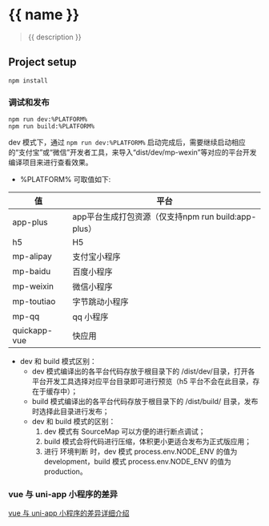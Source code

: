 # {{ name }}
> {{ description }}

## Project setup
```
npm install
```

### 调试和发布
```
npm run dev:%PLATFORM%
npm run build:%PLATFORM%
```

dev 模式下，通过 `npm run dev:%PLATFORM%` 启动完成后，需要继续启动相应的“支付宝”或“微信”开发者工具，来导入“dist/dev/mp-wexin”等对应的平台开发编译项目来进行查看效果。


- %PLATFORM% 可取值如下:

值|平台
---|---
app-plus|app平台生成打包资源（仅支持npm run build:app-plus）
h5|H5
mp-alipay|支付宝小程序
mp-baidu|百度小程序
mp-weixin|微信小程序
mp-toutiao|字节跳动小程序
mp-qq|qq 小程序
quickapp-vue|快应用

- dev 和 build 模式区别：
  - dev 模式编译出的各平台代码存放于根目录下的 /dist/dev/目录，打开各平台开发工具选择对应平台目录即可进行预览（h5 平台不会在此目录，存在于缓存中）；
  - build 模式编译出的各平台代码存放于根目录下的 /dist/build/ 目录，发布时选择此目录进行发布；
  - dev 和 build 模式的区别：
    1. dev 模式有 SourceMap 可以方便的进行断点调试；
    2. build 模式会将代码进行压缩，体积更小更适合发布为正式版应用；
    3. 进行 环境判断 时，dev 模式 process.env.NODE_ENV 的值为 development，build 模式 process.env.NODE_ENV 的值为 production。

### vue 与 uni-app 小程序的差异
[vue 与 uni-app 小程序的差异详细介绍](https://uniapp.dcloud.io/use/)
